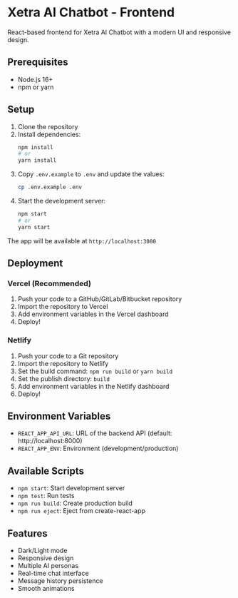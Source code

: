 # Xetra AI Chatbot - Frontend

React-based frontend for Xetra AI Chatbot with a modern UI and responsive design.

## Prerequisites

- Node.js 16+
- npm or yarn

## Setup

1. Clone the repository
2. Install dependencies:
   ```bash
   npm install
   # or
   yarn install
   ```
3. Copy `.env.example` to `.env` and update the values:
   ```bash
   cp .env.example .env
   ```
4. Start the development server:
   ```bash
   npm start
   # or
   yarn start
   ```

The app will be available at `http://localhost:3000`

## Deployment

### Vercel (Recommended)

1. Push your code to a GitHub/GitLab/Bitbucket repository
2. Import the repository to Vercel
3. Add environment variables in the Vercel dashboard
4. Deploy!

### Netlify

1. Push your code to a Git repository
2. Import the repository to Netlify
3. Set the build command: `npm run build` or `yarn build`
4. Set the publish directory: `build`
5. Add environment variables in the Netlify dashboard
6. Deploy!

## Environment Variables

- `REACT_APP_API_URL`: URL of the backend API (default: http://localhost:8000)
- `REACT_APP_ENV`: Environment (development/production)

## Available Scripts

- `npm start`: Start development server
- `npm test`: Run tests
- `npm run build`: Create production build
- `npm run eject`: Eject from create-react-app

## Features

- Dark/Light mode
- Responsive design
- Multiple AI personas
- Real-time chat interface
- Message history persistence
- Smooth animations
